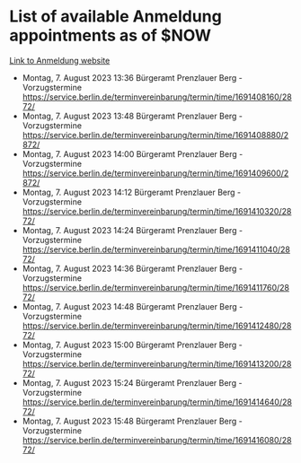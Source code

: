 # List of available Anmeldung appointments as of $NOW
[Link to Anmeldung website](https://service.berlin.de/terminvereinbarung/termin/tag.php?termin=1&anliegen[]=120686&dienstleisterlist=122210,122217,327316,122219,327312,122227,327314,122231,327346,122243,327348,122254,122252,329742,122260,329745,122262,329748,122271,327278,122273,327274,122277,327276,330436,122280,327294,122282,327290,122284,327292,122291,327270,122285,327266,122286,327264,122296,327268,150230,329760,122297,327286,122294,327284,122312,329763,122314,329775,122304,327330,122311,327334,122309,327332,317869,122281,327352,122279,329772,122283,122276,327324,122274,327326,122267,329766,122246,327318,122251,327320,122257,327322,122208,327298,122226,327300&herkunft=http%3A%2F%2Fservice.berlin.de%2Fdienstleistung%2F120686%2F)
- Montag, 7. August 2023 13:36 Bürgeramt Prenzlauer Berg - Vorzugstermine https://service.berlin.de/terminvereinbarung/termin/time/1691408160/2872/
- Montag, 7. August 2023 13:48 Bürgeramt Prenzlauer Berg - Vorzugstermine https://service.berlin.de/terminvereinbarung/termin/time/1691408880/2872/
- Montag, 7. August 2023 14:00 Bürgeramt Prenzlauer Berg - Vorzugstermine https://service.berlin.de/terminvereinbarung/termin/time/1691409600/2872/
- Montag, 7. August 2023 14:12 Bürgeramt Prenzlauer Berg - Vorzugstermine https://service.berlin.de/terminvereinbarung/termin/time/1691410320/2872/
- Montag, 7. August 2023 14:24 Bürgeramt Prenzlauer Berg - Vorzugstermine https://service.berlin.de/terminvereinbarung/termin/time/1691411040/2872/
- Montag, 7. August 2023 14:36 Bürgeramt Prenzlauer Berg - Vorzugstermine https://service.berlin.de/terminvereinbarung/termin/time/1691411760/2872/
- Montag, 7. August 2023 14:48 Bürgeramt Prenzlauer Berg - Vorzugstermine https://service.berlin.de/terminvereinbarung/termin/time/1691412480/2872/
- Montag, 7. August 2023 15:00 Bürgeramt Prenzlauer Berg - Vorzugstermine https://service.berlin.de/terminvereinbarung/termin/time/1691413200/2872/
- Montag, 7. August 2023 15:24 Bürgeramt Prenzlauer Berg - Vorzugstermine https://service.berlin.de/terminvereinbarung/termin/time/1691414640/2872/
- Montag, 7. August 2023 15:48 Bürgeramt Prenzlauer Berg - Vorzugstermine https://service.berlin.de/terminvereinbarung/termin/time/1691416080/2872/
